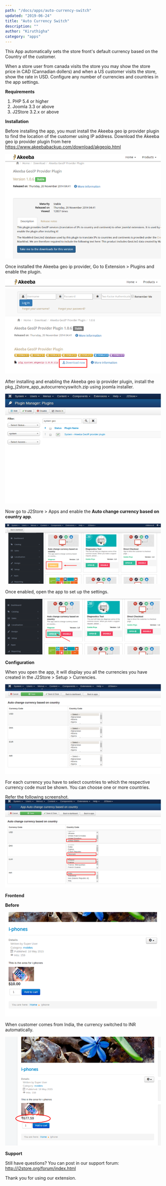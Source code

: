 ```yaml
---
path: "/docs/apps/auto-currency-switch"
updated: "2019-06-24"
title: "Auto Currency Switch"
description: ""
author: "Kiruthigha"
category: "apps"
---
```


This App automatically sets the store front's default currency based on the Country of the customer.

When a store user from canada visits the store you may show the store price in CAD (Cannadian dollers) and when a US customer visits the store, show the rate in USD. Configure any number of currencies and countries in the app settings.

**Requirements**

1. PHP 5.4 or higher
2. Joomla 3.3 or above
3. J2Store 3.2.x or above

**Installation**

Before installing the app, you must install the Akeeba geo ip provider plugin to find the location of the customer using IP address. Download the Akeeba geo ip provider plugin from here https://www.akeebabackup.com/download/akgeoip.html

![acs01](https://raw.githubusercontent.com/j2store/doc-images/master//apps/auto-currency-switch/auto_currency_switch_01.png)

Once installed the Akeeba geo ip provider, Go to Extension > Plugins and enable the plugin.

![acs02](https://raw.githubusercontent.com/j2store/doc-images/master//apps/auto-currency-switch/auto_currency_switch_02.png)

After installing and enabling the Akeeba geo ip provider plugin, install the pkg_j2store_app_autocurrencyswitch.zip using joomla installer.

![acs03](https://raw.githubusercontent.com/j2store/doc-images/master//apps/auto-currency-switch/auto_currency_switch_03.png)


Now go to J2Store > Apps and enable the **Auto change currency based on country app**.

![acs04](https://raw.githubusercontent.com/j2store/doc-images/master//apps/auto-currency-switch/auto_currency_switch_04.png)


Once enabled, open the app to set up the settings.

![acs05](https://raw.githubusercontent.com/j2store/doc-images/master//apps/auto-currency-switch/auto_currency_switch_05.png)

**Configuration**

When you open the app, it will display you all the currencies you have created in the J2Store > Setup > Currencies.

![acs06](https://raw.githubusercontent.com/j2store/doc-images/master//apps/auto-currency-switch/auto_currency_switch_06.png)

For each currency you have to select countries to which the respective currency code must be shown. You can choose one or more countries.

Refer the following screenshot.
![acs07](https://raw.githubusercontent.com/j2store/doc-images/master//apps/auto-currency-switch/auto_currency_switch_07.png)


**Frontend**

**Before**

![acs08](https://raw.githubusercontent.com/j2store/doc-images/master//apps/auto-currency-switch/auto_currency_switch_08.png)

When customer comes from India, the currency switched to INR automatically.

![acs09](https://raw.githubusercontent.com/j2store/doc-images/master//apps/auto-currency-switch/auto_currency_switch_09.png)

**Support**

Still have questions? You can post in our support forum: http://j2store.org/forum/index.html

Thank you for using our extension.
